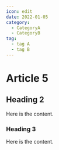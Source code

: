 ```yaml
---
icon: edit
date: 2022-01-05
category:
  - CategoryA
  - CategoryB
tag:
  - tag A
  - tag B
---
```


# Article 5

## Heading 2

Here is the content.

### Heading 3

Here is the content.
